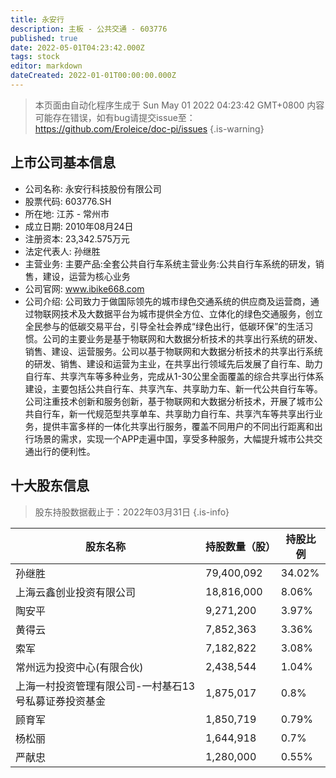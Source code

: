 ```yaml
---
title: 永安行
description: 主板 - 公共交通 - 603776
published: true
date: 2022-05-01T04:23:42.000Z
tags: stock
editor: markdown
dateCreated: 2022-01-01T00:00:00.000Z
---
```


> 本页面由自动化程序生成于 Sun May 01 2022 04:23:42 GMT+0800
> 内容可能存在错误，如有bug请提交issue至：https://github.com/Eroleice/doc-pi/issues
{.is-warning}

## 上市公司基本信息
- 公司名称: 永安行科技股份有限公司
- 股票代码: 603776.SH
- 所在地: 江苏 - 常州市
- 成立日期: 2010年08月24日
- 注册资本: 23,342.575万元
- 法定代表人: 孙继胜
- 主营业务: 主要产品:全套公共自行车系统主营业务:公共自行车系统的研发，销售，建设，运营为核心业务
- 公司官网: www.ibike668.com
- 公司介绍: 公司致力于做国际领先的城市绿色交通系统的供应商及运营商，通过物联网技术及大数据平台为城市提供全方位、立体化的绿色交通服务，创立全民参与的低碳交易平台，引导全社会养成“绿色出行，低碳环保”的生活习惯。公司的主要业务是基于物联网和大数据分析技术的共享出行系统的研发、销售、建设、运营服务。公司以基于物联网和大数据分析技术的共享出行系统的研发、销售、建设和运营为主业，在共享出行领域先后发展了自行车、助力自行车、共享汽车等多种业务，完成从1-30公里全面覆盖的综合共享出行体系建设，主要包括公共自行车、共享汽车、共享助力车、新一代公共自行车等。公司注重技术创新和服务创新，基于物联网和大数据分析技术，开展了城市公共自行车，新一代规范型共享单车、共享助力自行车、共享汽车等共享出行业务，提供丰富多样的一体化共享出行服务，覆盖不同用户的不同出行距离和出行场景的需求，实现一个APP走遍中国，享受多种服务，大幅提升城市公共交通出行的便利性。


## 十大股东信息
> 股东持股数据截止于：2022年03月31日
{.is-info}

| 股东名称 | 持股数量（股） | 持股比例 |
| --- | --- | --- |
| 孙继胜 | 79,400,092 | 34.02% |
| 上海云鑫创业投资有限公司 | 18,816,000 | 8.06% |
| 陶安平 | 9,271,200 | 3.97% |
| 黄得云 | 7,852,363 | 3.36% |
| 索军 | 7,182,822 | 3.08% |
| 常州远为投资中心(有限合伙) | 2,438,544 | 1.04% |
| 上海一村投资管理有限公司-一村基石13号私募证券投资基金 | 1,875,017 | 0.8% |
| 顾育军 | 1,850,719 | 0.79% |
| 杨松丽 | 1,644,918 | 0.7% |
| 严献忠 | 1,280,000 | 0.55% |




